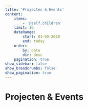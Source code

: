 ```yaml
---
title: 'Projecten & Events'
content:
    items:
        - '@self.children'
    limit: 16
    dateRange:
        start: 01-09-2020
        end: today
    order:
        by: date
        dir: desc
    pagination: true
show_sidebar: false
show_breadcrumbs: false
show_pagination: true
---
```


# Projecten & Events
